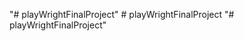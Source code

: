 "# playWrightFinalProject" 
#   p l a y W r i g h t F i n a l P r o j e c t  
 "# playWrightFinalProject" 
